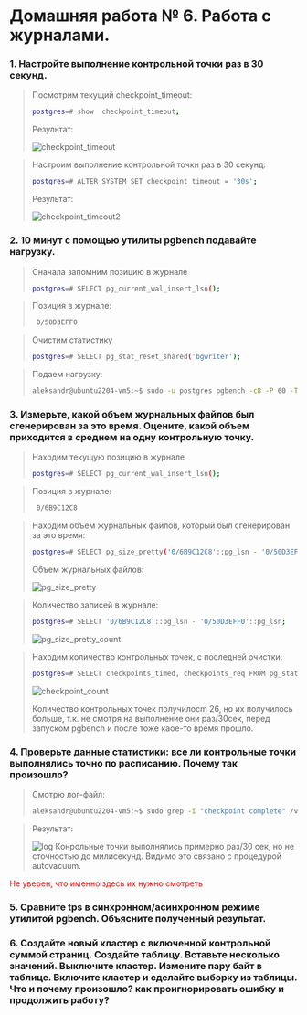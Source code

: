 # Домашняя работа № 6. Работа с журналами.

### 1. Настройте выполнение контрольной точки раз в 30 секунд.
> Посмотрим текущий checkpoint_timeout:
> ```sh
> postgres=# show  checkpoint_timeout;
> ```
>
> Результат:
>
> <image src="images/checkpoint_timeout.png" alt="checkpoint_timeout">

> Настроим выполнение контрольной точки раз в 30 секунд:
> ```sh
> postgres=# ALTER SYSTEM SET checkpoint_timeout = '30s';
> ```
>
> Результат:
>
> <image src="images/checkpoint_timeout2.png" alt="checkpoint_timeout2">

### 2. 10 минут c помощью утилиты pgbench подавайте нагрузку.
> Сначала запомним позицию в журнале
> ```sh
> postgres=# SELECT pg_current_wal_insert_lsn();
> ```

> Позиция в журнале:
> ```sh
>  0/50D3EFF0
> ```

> Очистим статистику
> ```sh
> postgres=# SELECT pg_stat_reset_shared('bgwriter');
> ```

> Подаем нагрузку:
> ```sh
> aleksandr@ubuntu2204-vm5:~$ sudo -u postgres pgbench -c8 -P 60 -T 600 -U postgres postgres
> ```

### 3. Измерьте, какой объем журнальных файлов был сгенерирован за это время. Оцените, какой объем приходится в среднем на одну контрольную точку.
> Находим текущую позицию в журнале
> ```sh
> postgres=# SELECT pg_current_wal_insert_lsn();
> ```

> Позиция в журнале:
> ```sh
>  0/6B9C12C8
> ```

> Находим объем журнальных файлов, который был сгенерирован за это время:
> ```sh
> postgres=# SELECT pg_size_pretty('0/6B9C12C8'::pg_lsn - '0/50D3EFF0'::pg_lsn);
> ```
> Объем журнальных файлов:
>
> <image src="images/pg_size_pretty.png" alt="pg_size_pretty">

> Количество записей в журнале:
> ```sh
> postgres=# SELECT '0/6B9C12C8'::pg_lsn - '0/50D3EFF0'::pg_lsn;
> ```
>
> <image src="images/pg_size_pretty_count.png" alt="pg_size_pretty_count">

> Находим количество контрольных точек, с последней очистки:
> ```sh
> postgres=# SELECT checkpoints_timed, checkpoints_req FROM pg_stat_bgwriter;
> ```
> <image src="images/checkpoint_count.png" alt="checkpoint_count">
>
> Количество контрольных точек получилосm 26, но их получилось больше, т.к. не смотря на выполнение они раз/30сек, перед запуском pgbench и после тоже каое-то время прошло.


### 4. Проверьте данные статистики: все ли контрольные точки выполнялись точно по расписанию. Почему так произошло?
> Смотрю лог-файл:
> ```sh
> aleksandr@ubuntu2204-vm5:~$ sudo grep -i "checkpoint complete" /var/log/postgresql/postgresql-14-main.log
> ```

> Результат:
>
> <image src="images/log.png" alt="log">
> Конрольные точки выполнялись примерно раз/30 сек, но не сточностью до милисекунд. Видимо это связано с процедурой autovacuum.
 <span style="color:red"> Не уверен, что именно здесь их нужно смотреть </span>
### 5. Сравните tps в синхронном/асинхронном режиме утилитой pgbench. Объясните полученный результат.

### 6. Создайте новый кластер с включенной контрольной суммой страниц. Создайте таблицу. Вставьте несколько значений. Выключите кластер. Измените пару байт в таблице. Включите кластер и сделайте выборку из таблицы. Что и почему произошло? как проигнорировать ошибку и продолжить работу?